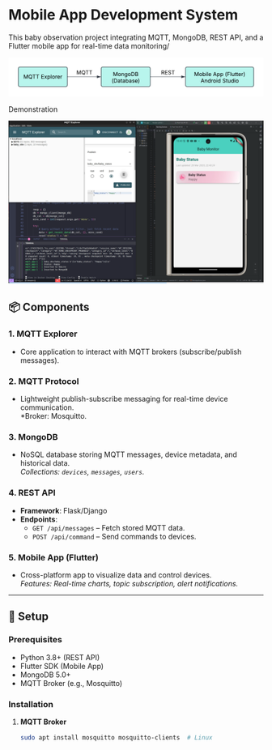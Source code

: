 # Mobile App Development System

This baby observation project integrating MQTT, MongoDB, REST API, and a Flutter mobile app for real-time data monitoring/

<div style="text-align: center;">
  <img src="images/web_diagram.png" alt="Alt text" width="750">
</div>

Demonstration

<div style="text-align: center;">
  <img src="images/web demo.png" alt="Alt text" width="750">
</div>


## 📦 Components

### 1. **MQTT Explorer**
   - Core application to interact with MQTT brokers (subscribe/publish messages).  


### 2. **MQTT Protocol**
   - Lightweight publish-subscribe messaging for real-time device communication.  
   *Broker: Mosquitto.

### 3. **MongoDB**
   - NoSQL database storing MQTT messages, device metadata, and historical data.  
   *Collections: `devices`, `messages`, `users`.*

### 4. **REST API**
   - **Framework**: Flask/Django  
   - **Endpoints**:  
     - `GET /api/messages` – Fetch stored MQTT data.  
     - `POST /api/command` – Send commands to devices.  

### 5. **Mobile App (Flutter)**
   - Cross-platform app to visualize data and control devices.  
   *Features: Real-time charts, topic subscription, alert notifications.*

---

## 🚀 Setup

### Prerequisites
- Python 3.8+ (REST API)
- Flutter SDK (Mobile App)
- MongoDB 5.0+
- MQTT Broker (e.g., Mosquitto)

### Installation
1. **MQTT Broker**  
   ```bash
   sudo apt install mosquitto mosquitto-clients  # Linux
